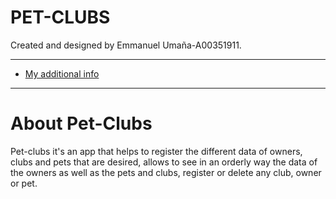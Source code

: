 # PET-CLUBS

Created and designed by Emmanuel Umaña-A00351911.
___

 * [My additional info](https://github.com/idkwhattoputkk)
___

# About Pet-Clubs

Pet-clubs it's an app that helps to register the different data of owners, clubs and pets that are desired, allows to see in an orderly way the data of the owners as well as the pets and clubs, register or delete any club, owner or pet.